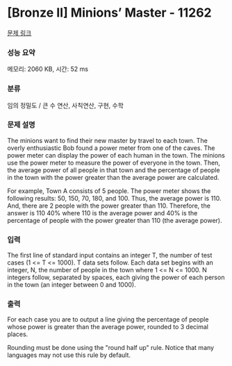 # [Bronze II] Minions’ Master - 11262 

[문제 링크](https://www.acmicpc.net/problem/11262) 

### 성능 요약

메모리: 2060 KB, 시간: 52 ms

### 분류

임의 정밀도 / 큰 수 연산, 사칙연산, 구현, 수학

### 문제 설명

<p>The minions want to find their new master by travel to each town. The overly enthusiastic Bob found a power meter from one of the caves. The power meter can display the power of each human in the town. The minions use the power meter to measure the power of everyone in the town. Then, the average power of all people in that town and the percentage of people in the town with the power greater than the average power are calculated.</p>

<p>For example, Town A consists of 5 people. The power meter shows the following results: 50, 150, 70, 180, and 100. Thus, the average power is 110. And, there are 2 people with the power greater than 110. Therefore, the answer is 110 40% where 110 is the average power and 40% is the percentage of people with the power greater than 110 (the average power).</p>

### 입력 

 <p>The first line of standard input contains an integer T, the number of test cases (1 <= T <= 1000). T data sets follow. Each data set begins with an integer, N, the number of people in the town where 1 <= N <= 1000. N integers follow, separated by spaces, each giving the power of each person in the town (an integer between 0 and 1000).</p>

### 출력 

 <p>For each case you are to output a line giving the percentage of people whose power is greater than the average power, rounded to 3 decimal places.</p>

<p>Rounding must be done using the "round half up" rule. Notice that many languages may not use this rule by default.</p>

